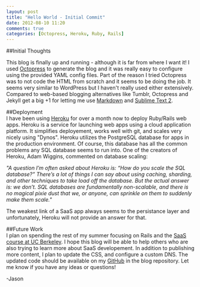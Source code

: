 ```yaml
---
layout: post
title: "Hello World - Initial Commit"
date: 2012-08-10 11:20
comments: true
categories: [Octopress, Heroku, Ruby, Rails]
---
```


##Initial Thoughts

This blog is finally up and running - although it is far from where I want it!  I used [Octopress](http://octopress.org/) to generate the blog and it was really easy to configure using the provided YAML config files. Part of the reason I tried Octopress was to not code the HTML from scratch and it seems to be doing the job.  It seems very similar to WordPress but I haven't really used either extensively. Compared to web-based blogging alternatives like Tumblr, Octopress and Jekyll get a big +1 for letting me use [Markdown](http://en.wikipedia.org/wiki/Markdown) and [Sublime Text 2](http://www.sublimetext.com/). 

##Deployment  
I have been using [Heroku](http://www.heroku.com/) for over a month now to deploy Ruby/Rails web apps.  Heroku is a service for launching web apps using a cloud application platform.  It simplifies deployement, works well with git, and scales very nicely using "Dynos".  Heroku utilizes the PostgreSQL database for apps in the production environment.  Of course, this database has all the common problems any SQL database seems to run into.  One of the creators of Heroku, Adam Wiggins, commented on database scaling:

  *"A question I’m often asked about Heroku is: “How do you scale the SQL database?” There’s a lot of things I can say about using caching, sharding, and other techniques to take load off the database. But the actual answer is: we don’t. SQL databases are fundamentally non-scalable, and there is no magical pixie dust that we, or anyone, can sprinkle on them to suddenly make them scale."*   

The weakest link of a SaaS app always seems to the persistance layer and unfortunately, Heroku will not provide an answer for that.

##Future Work  
I plan on spending the rest of my summer focusing on Rails and the [SaaS course at UC Berkeley](https://www.coursera.org/course/saas).  I hope this blog will be able to help others who are also trying to learn more about SaaS developement.  In addition to publishing more content, I plan to update the CSS, and configure a custom DNS.  The updated code should be available on my [GitHub](https://github.com/jasoncluck) in the blog repository. Let me know if you have any ideas or questions!

-Jason
